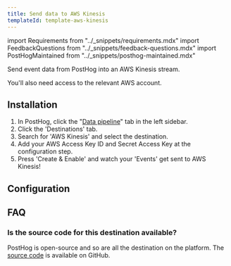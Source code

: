 ```yaml
---
title: Send data to AWS Kinesis
templateId: template-aws-kinesis
---
```


import Requirements from "../_snippets/requirements.mdx"
import FeedbackQuestions from "../_snippets/feedback-questions.mdx"
import PostHogMaintained from "../_snippets/posthog-maintained.mdx"

Send event data from PostHog into an AWS Kinesis stream.

<Requirements />

You'll also need access to the relevant AWS account.

## Installation

1. In PostHog, click the "[Data pipeline](https://us.posthog.com/pipeline/overview)" tab in the left sidebar.
2. Click the 'Destinations' tab.
3. Search for 'AWS Kinesis' and select the destination.
4. Add your AWS Access Key ID and Secret Access Key at the configuration step.
5. Press 'Create & Enable' and watch your 'Events' get sent to AWS Kinesis!

<HideOnCDPIndex>

## Configuration

<TemplateParameters />

## FAQ

### Is the source code for this destination available?

PostHog is open-source and so are all the destination on the platform. The [source code](https://github.com/PostHog/posthog/blob/master/posthog/cdp/templates/aws_kinesis/template_aws_kinesis.py) is available on GitHub.

<PostHogMaintained />

<FeedbackQuestions />

</HideOnCDPIndex>